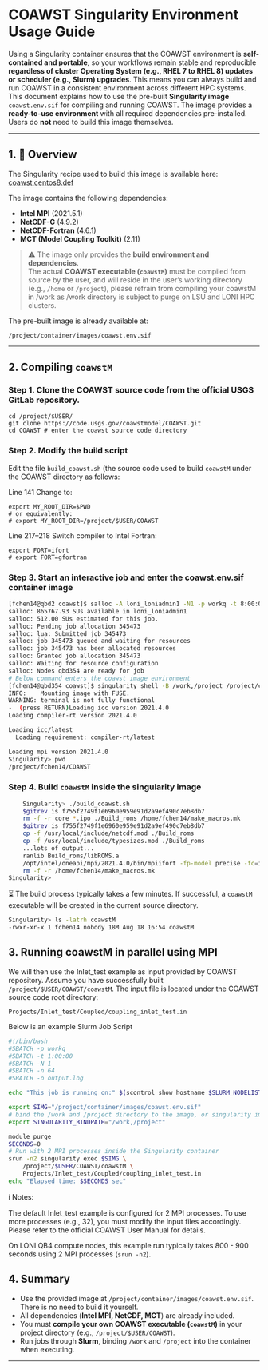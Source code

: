 # COAWST Singularity Environment Usage Guide

Using a Singularity container ensures that the COAWST environment is **self-contained and portable**, so your workflows remain stable and reproducible **regardless of cluster Operating System (e.g., RHEL 7 to RHEL 8) updates or scheduler (e.g., Slurm) upgrades**. This means you can always build and run COAWST in a consistent environment across different HPC systems. This document explains how to use the pre-built **Singularity image** `coawst.env.sif` for compiling and running COAWST. The image provides a **ready-to-use environment** with all required dependencies pre-installed. Users do **not** need to build this image themselves.

---

## 1. 🚀 Overview 

The Singularity recipe used to build this image is available here:  
[coawst.centos8.def](https://github.com/lsuhpchelp/singularity/blob/coawst/recipes/coawst/coawst.centos8.def)

The image contains the following dependencies:

- **Intel MPI** (2021.5.1)  
- **NetCDF-C** (4.9.2)  
- **NetCDF-Fortran** (4.6.1)  
- **MCT (Model Coupling Toolkit)** (2.11)  

> ⚠️ The image only provides the **build environment and dependencies**.  
> The actual **COAWST executable (`coawstM`)** must be compiled from source by the user, and will reside in the user’s working directory (e.g., `/home` or `/project`), please refrain from compiling your coawstM in /work as /work directory is subject to purge on LSU and LONI HPC clusters.

The pre-built image is already available at:
```
/project/container/images/coawst.env.sif
```
---

## 2. Compiling `coawstM`

### Step 1. Clone the COAWST source code from the official USGS GitLab repository. 
```
cd /project/$USER/
git clone https://code.usgs.gov/coawstmodel/COAWST.git
cd COAWST # enter the coawst source code directory
```

### Step 2. Modify the build script 

Edit the file `build_coawst.sh` (the source code used to build `coawstM` under the COAWST directory as follows:

Line 141
Change to:

```
export MY_ROOT_DIR=$PWD
# or equivalently:
# export MY_ROOT_DIR=/project/$USER/COAWST
```

Line 217–218
Switch compiler to Intel Fortran:
```
export FORT=ifort
# export FORT=gfortran
```

### Step 3. Start an interactive job and enter the coawst.env.sif container image

```bash
[fchen14@qbd2 coawst]$ salloc -A loni_loniadmin1 -N1 -p workq -t 8:00:00
salloc: 865767.93 SUs available in loni_loniadmin1
salloc: 512.00 SUs estimated for this job.
salloc: Pending job allocation 345473
salloc: lua: Submitted job 345473
salloc: job 345473 queued and waiting for resources
salloc: job 345473 has been allocated resources
salloc: Granted job allocation 345473
salloc: Waiting for resource configuration
salloc: Nodes qbd354 are ready for job
# Below command enters the coawst image environment
[fchen14@qbd354 coawst]$ singularity shell -B /work,/project /project/containers/images/coawst.env.sif
INFO:    Mounting image with FUSE.
WARNING: terminal is not fully functional
-  (press RETURN)Loading icc version 2021.4.0
Loading compiler-rt version 2021.4.0

Loading icc/latest
  Loading requirement: compiler-rt/latest

Loading mpi version 2021.4.0
Singularity> pwd
/project/fchen14/COAWST
```

### Step 4. Build `coawstM` inside the singularity image

```bash
    Singularity> ./build_coawst.sh
    $gitrev is f755f2749f1e6960e959e91d2a9ef490c7eb8db7
    rm -f -r core *.ipo ./Build_roms /home/fchen14/make_macros.mk
    $gitrev is f755f2749f1e6960e959e91d2a9ef490c7eb8db7
    cp -f /usr/local/include/netcdf.mod ./Build_roms
    cp -f /usr/local/include/typesizes.mod ./Build_roms
    ...lots of output...
    ranlib Build_roms/libROMS.a
    /opt/intel/oneapi/mpi/2021.4.0/bin/mpiifort -fp-model precise -fc=ifort -heap-arrays -ip -O3 -traceback -assume byterecl -I/project/fchen14/singularity/recipes/coawst/COAWST.cts8/SWAN/build/mod -I/usr/local/include  ./Build_roms/esmf_atm.o ./Build_roms/propagator.o ./Build_roms/roms_kernel.o ./Build_roms/master.o ./Build_roms/banihashemi.o ./Build_roms/get_wrf_moving_grids.o ./Build_roms/esmf_data.o ./Build_roms/esmf_wav.o ./Build_roms/get_numswan_grids.o ./Build_roms/esmf_ice.o ./Build_roms/mct_coupler_utils.o ./Build_roms/read_model_inputs.o ./Build_roms/ocean_coupler.o ./Build_roms/read_coawst_par.o ./Build_roms/get_numww3_grids.o ./Build_roms/esmf_esm.o ./Build_roms/coupler.o ./Build_roms/esmf_roms.o ./Build_roms/ww3_iounits.o ./Build_roms/dpolft.o ./Build_roms/mod_esmf_esm.o -o coawstM -L./Build_roms -lROMS  -L/usr/local/lib -lnetcdff -lnetcdf -lnetcdf -lm /project/fchen14/singularity/recipes/coawst/COAWST.cts8/Build_roms/mct_coupler_params.o /project/fchen14/singularity/recipes/coawst/COAWST.cts8/Build_roms/mod_coupler_iounits.o /project/fchen14/singularity/recipes/coawst/COAWST.cts8/Build_roms/get_sparse_matrix.o /project/fchen14/singularity/recipes/coawst/COAWST.cts8/SWAN/build/lib/libswan41.45.a -L/usr/local/lib -lmct -lmpeu
    rm -f -r /home/fchen14/make_macros.mk
Singularity>
```

⏳ The build process typically takes a few minutes.
If successful, a `coawstM` executable will be created in the current source directory.

```bash
Singularity> ls -latrh coawstM
-rwxr-xr-x 1 fchen14 nobody 18M Aug 18 16:54 coawstM
```

## 3. Running coawstM in parallel using MPI

We will then use the Inlet_test example as input provided by COAWST repository. Assume you have successfully built `/project/$USER/COAWST/coawstM`. 
The input file is located under the COAWST source code root directory:
```
Projects/Inlet_test/Coupled/coupling_inlet_test.in
```

Below is an example Slurm Job Script

```bash
#!/bin/bash
#SBATCH -p workq
#SBATCH -t 1:00:00
#SBATCH -N 1
#SBATCH -n 64
#SBATCH -o output.log

echo "This job is running on:" $(scontrol show hostname $SLURM_NODELIST)

export SIMG="/project/container/images/coawst.env.sif"
# bind the /work and /project directory to the image, or singularity image won't be able to find your files in /work and /project
export SINGULARITY_BINDPATH="/work,/project"

module purge
SECONDS=0
# Run with 2 MPI processes inside the Singularity container
srun -n2 singularity exec $SIMG \
    /project/$USER/COAWST/coawstM \
    Projects/Inlet_test/Coupled/coupling_inlet_test.in
echo "Elapsed time: $SECONDS sec"
```

ℹ️ Notes:

The default Inlet_test example is configured for 2 MPI processes.
To use more processes (e.g., 32), you must modify the input files accordingly.
Please refer to the official COAWST User Manual for details.

On LONI QB4 compute nodes, this example run typically takes 800 - 900 seconds using 2 MPI processes (`srun -n2`).

## 4. Summary

- Use the provided image at `/project/container/images/coawst.env.sif`. There is no need to build it yourself.  
- All dependencies (**Intel MPI, NetCDF, MCT**) are already included.  
- You must **compile your own COAWST executable (`coawstM`)** in your project directory (e.g., `/project/$USER/COAWST`).  
- Run jobs through **Slurm**, binding `/work` and `/project` into the container when executing.  

---

